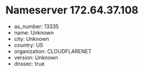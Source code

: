 # Nameserver 172.64.37.108

* as_number: 13335
* name: Unknown
* city: Unknown
* country: US
* organization: CLOUDFLARENET
* version: Unknown
* dnssec: true
